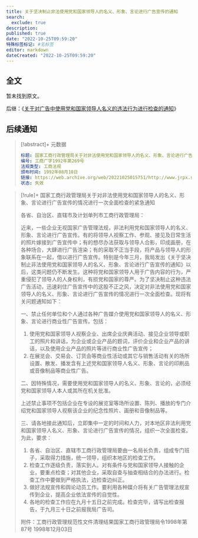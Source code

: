 ```yaml
---
title: 关于坚决制止非法使用党和国家领导人的名义、形象、言论进行广告宣传的通知
search:
  exclude: true
description:
published: true
date: "2022-10-25T09:59:20"
特殊标签标记: #无标签
editor: markdown
dateCreated: "2022-10-25T09:59:20"
---
```


## 全文

暂未找到原文。

后继：《[关于对广告中使用党和国家领导人名义的违法行为进行检查的通知](/rule/国家工商行政管理总局/关于对广告中使用党和国家领导人名义的违法行为进行检查的通知.md)》

## 后续通知

> [!abstract]+ 元数据
>
> ```yaml
> 标题: 国家工商行政管理局关于对非法使用党和国家领导人的名义、形象、言论进行广告宣传的情况进行一次全面检查的紧急通知
> 编号: 工商广字1992年第269号
> 法规类型: 工商法规 
> 颁布时间: 1992年08月10日
> 链接: https://web.archive.org/web/20221025015751/http://www.jrpx.sbycjy.com/coursePath/law/国家工商行政管理局关于对非法使用党和国家领导人的名义、形象、言论进行广告宣传的情况进行一次全面检查的紧急通知[失效].html
> 状态: 失效
> ```

> [!rule]+ 国家工商行政管理局关于对非法使用党和国家领导人的名义、形象、言论进行广告宣传的情况进行一次全面检查的紧急通知
>
> 各省、自治区、直辖市及计划单列市工商行政管理局：
>
> 近来，一些企业无视国家广告管理法规，非法利用党和国家领导人的名义、形象、言论进行广告宣传。有的将领导人视察工作、参观、接见及日常生活的照片嫁接到广告宣传中；有的想尽办法获取与领导人合影，印成画册，在各种场合，大肆进行广告渲染；有的采取不正当手段，将产品与领导人的形象联系在一起，借以进行广告宣传。特别是今年三月，我局发出《关于坚决制止非法使用党和国家领导人的名义、形象、言论进行广告宣传的通知》以后，这类问题仍不断发生。这种将党和国家领导人用于广告内容的行为，严重侵犯了领导人的人身权利，有损党和国家的尊严。为了坚决制止这种违法广告活动，迅速刹住广告宣传中的这股不正之风，决定对非法使用党和国家领导人的名义、形象、言论进行广告宣传的情况进行一次全面检查。现将有关问题通知如下：
>
> 一、禁止任何单位和个人通过各种广告媒介使用党和国家领导人的名义、形象、言论进行商业性广告宣传。包括：
>
> 1.  使用党和国家领导人视察企业、出席企业庆典活动、接见企业领导或职工的照片和讲话，为企业或企业产品的题词，评价企业和企业产品的讲话，以及使用企业产品的照片等进行商业性广告宣传；
> 2.  在展览会、交易会、订货会等商业性活动或其它与销售活动有关的场所设置、散发、播发含有上述党和国家领导人名义、形象、言论的印刷品或音像制品等商业性广告。
>
> 二、因特殊情况，需要使用党和国家领导人的名义、形象、言论的，必须经党和国家领导人本人或其所在机关批准。
>
> 上述禁止事项不包括企业在专设的展览室等场所设置、陈列、播放的专门介绍党和国家领导人视察该企业的纪念性照片、画册和音像制品等。
>
> 三、请各地接此通知后，立即集中一定的时间和人力，对本地区非法利用党和国家领导人名义、形象、言论进行广告宣传的情况，组织一次全面检查。为此，要求：
>
> 1.  各省、自治区、直辖市工商行政管理局要由一名局长负责，组成专门班子，采取得力措施，统一领导，组织本地区的检查工作。
> 2.  检查工作逐级负责，落实到人。对有条件与党和国家领导人接触的企业，要重点检查；对其他企业，采取自查与抽查相结合的办法进行。检查工作中要做到严格执法，边检查边纠正。
> 3.  做好法规宣传和舆论动员工作。要利用各种媒介将有关广告管理法规宣传到企业，提高企业依法宣传的自觉性。
> 4.  各地的检查工作应在九月十五日之前完成。检查完毕，请写出检查报告，于九月三十日之前报我局广告司。
>
> 附件：工商行政管理规范性文件清理结果国家工商行政管理局令1998年第87号  1998年12月03日


